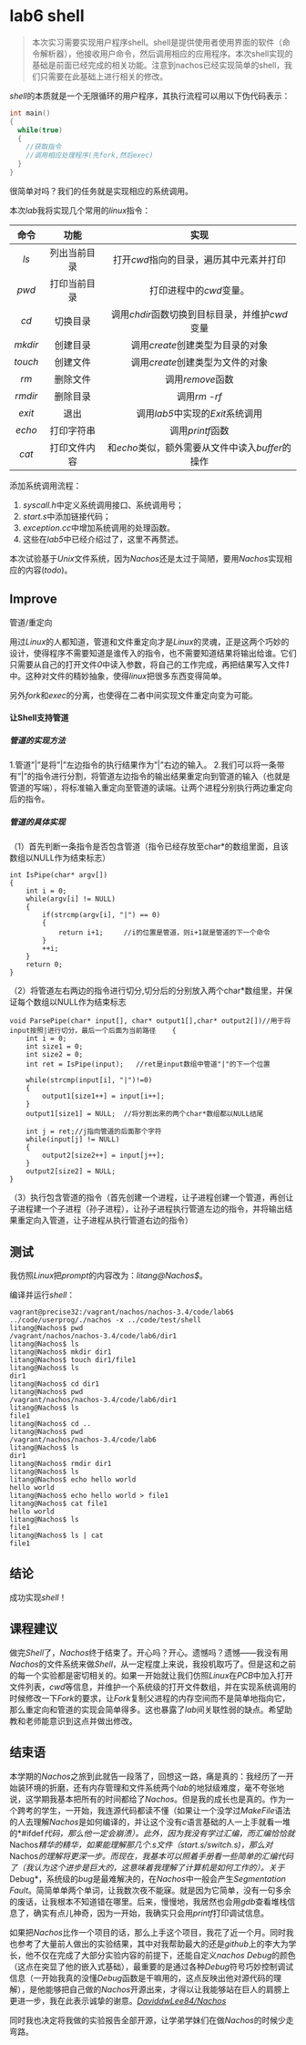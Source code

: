 # lab6 shell

> 本次实习需要实现用户程序shell。shell是提供使用者使用界面的软件（命令解析器），他接收用户命令，然后调用相应的应用程序。本次shell实现的基础是前面已经完成的相关功能。注意到nachos已经实现简单的shell，我们只需要在此基础上进行相关的修改。

*shell*的本质就是一个无限循环的用户程序，其执行流程可以用以下伪代码表示：

```cpp
int main()
{
  while(true)
  {
    //获取指令
    //调用相应处理程序(先fork,然后exec)
  }
}
```

很简单对吗？我们的任务就是实现相应的系统调用。

本次*lab*我将实现几个常用的*linux*指令：

|  命令   |     功能     |                       实现                       |
| :-----: | :----------: | :----------------------------------------------: |
|  *ls*   | 列出当前目录 |     打开*cwd*指向的目录，遍历其中元素并打印      |
|  *pwd*  | 打印当前目录 |             打印进程中的*cwd*变量。              |
|  *cd*   |   切换目录   |  调用*chdir*函数切换到目标目录，并维护*cwd*变量  |
| *mkdir* |   创建目录   |         调用*create*创建类型为目录的对象         |
| *touch* |   创建文件   |         调用*create*创建类型为文件的对象         |
|  *rm*   |   删除文件   |                 调用*remove*函数                 |
| *rmdir* |   删除目录   |                  调用*rm* -*rf*                  |
| *exit*  |     退出     |         调用*lab5*中实现的*Exit*系统调用         |
| *echo*  |  打印字符串  |                 调用*printf*函数                 |
|  *cat*  | 打印文件内容 | 和*echo*类似，额外需要从文件中读入*buffer*的操作 |

添加系统调用流程：

1. *syscall.h*中定义系统调用接口、系统调用号；
2. *start.s*中添加链接代码；
3. *exception.cc*中增加系统调用的处理函数。
4. 这些在*lab5*中已经介绍过了，这里不再赘述。

本次试验基于*Unix*文件系统，因为*Nachos*还是太过于简陋，要用*Nachos*实现相应的内容(*todo*)。

## Improve

管道/重定向

用过*Linux*的人都知道，管道和文件重定向才是*Linux*的灵魂，正是这两个巧妙的设计，使得程序不需要知道是谁传入的指令，也不需要知道结果将输出给谁。它们只需要从自己的打开文件*0*中读入参数，将自己的工作完成，再把结果写入文件*1*中。这种对文件的精妙抽象，使得*linux*把很多东西变得简单。

另外*fork*和*exec*的分离，也使得在二者中间实现文件重定向变为可能。

#### 让Shell支持管道

##### 管道的实现方法

1.管道”|”是将”|”左边指令的执行结果作为”|”右边的输入。
2.我们可以将一条带有”|”的指令进行分割，将管道左边指令的输出结果重定向到管道的输入（也就是管道的写端），将标准输入重定向至管道的读端。让两个进程分别执行两边重定向后的指令。

##### 管道的具体实现

（1）首先判断一条指令是否包含管道（指令已经存放至char*的数组里面，且该数组以NULL作为结束标志）

```
int IsPipe(char* argv[])
{                                                                                                                                       
    int i = 0;
    while(argv[i] != NULL)
    {
        if(strcmp(argv[i], "|") == 0)
        {
            return i+1;     //i的位置是管道，则i+1就是管道的下一个命令
        }
        ++i;
    }
    return 0;
}
```

（2）将管道左右两边的指令进行切分,切分后的分别放入两个char*数组里，并保证每个数组以NULL作为结束标志

```
void ParsePipe(char* input[], char* output1[],char* output2[])//用于将input按照|进行切分，最后一个后面为当前路径    {
    int i = 0;
    int size1 = 0;
    int size2 = 0;
    int ret = IsPipe(input);   //ret是input数组中管道"|"的下一个位置

    while(strcmp(input[i], "|")!=0)
    {
        output1[size1++] = input[i++];
    }
    output1[size1] = NULL;  //将分割出来的两个char*数组都以NULL结尾

    int j = ret;//j指向管道的后面那个字符
    while(input[j] != NULL)
    {
        output2[size2++] = input[j++];
    }           
    output2[size2] = NULL;
}
```

（3）执行包含管道的指令（首先创建一个进程，让子进程创建一个管道，再创让子进程建一个子进程（孙子进程），让孙子进程执行管道左边的指令，并将输出结果重定向入管道，让子进程从执行管道右边的指令）

## 测试

我仿照*Linux*把*prompt*的内容改为：*litang@Nachos$*。

编译并运行*shell*：

```shell
vagrant@precise32:/vagrant/nachos/nachos-3.4/code/lab6$ ../code/userprog/./nachos -x ../code/test/shell
litang@Nachos$ pwd
/vagrant/nachos/nachos-3.4/code/lab6/dir1
litang@Nachos$ ls
litang@Nachos$ mkdir dir1
litang@Nachos$ touch dir1/file1
litang@Nachos$ ls
dir1
litang@Nachos$ cd dir1
litang@Nachos$ pwd
/vagrant/nachos/nachos-3.4/code/lab6/dir1
litang@Nachos$ ls
file1
litang@Nachos$ cd ..
litang@Nachos$ pwd
/vagrant/nachos/nachos-3.4/code/lab6
litang@Nachos$ ls
dir1
litang@Nachos$ rmdir dir1
litang@Nachos$ ls
litang@Nachos$ echo hello world
hello world
litang@Nachos$ echo hello world > file1
litang@Nachos$ cat file1
hello world
litang@Nachos$ ls
file1
litang@Nachos$ ls | cat
file1
```

## 结论

成功实现*shell*！

## 课程建议

做完*Shell*了，*Nachos*终于结束了。开心吗？开心。遗憾吗？遗憾——我没有用*Nachos*的文件系统来做*Shell*，从一定程度上来说，我投机取巧了。但是这和之前的每一个实验都是密切相关的。如果一开始就让我们仿照*Linux*在*PCB*中加入打开文件列表，*cwd*等信息，并维护一个系统级的打开文件数组，并在实现系统调用的时候修改一下*Fork*的要求，让*Fork*复制父进程的内存空间而不是简单地指向它，那么重定向和管道的实现会简单得多。这也暴露了*lab*间关联性弱的缺点。希望助教和老师能意识到这点并做出修改。

## 结束语

本学期的*Nachos*之旅到此就告一段落了，回想这一路，痛是真的：我经历了一开始装环境的折磨，还有内存管理和文件系统两个*lab*的地狱级难度，毫不夸张地说，这学期我基本把所有的时间都给了*Nachos*。但是我的成长也是真的。作为一个跨考的学生，一开始，我连源代码都读不懂（如果让一个没学过*MakeFile*语法的人去理解*Nachos*是如何编译的，并让这个没有*c*语言基础的人一上手就看一堆的*#ifdef*代码，那么他一定会崩溃）。此外，因为我没有学过汇编，而汇编恰恰就*Nachos*精华的精华，如果能理解那几个.s文件（*start.s*/switch.s)，那么对*Nachos*的理解将更深一步。而现在，我基本可以照着手册看一些简单的汇编代码了（我认为这个进步是巨大的，这意味着我理解了计算机是如何工作的）。关于*Debug*，系统级的*bug*是最难解决的，在*Nachos*中一般会产生*Segmentation* *Fault*。简简单单两个单词，让我数次夜不能寐。就是因为它简单，没有一句多余的废话，让我根本不知道错在哪里。后来，慢慢地，我居然也会用*gdb*查看堆栈信息了，确实有点儿神奇，因为一开始，我确实只会用*printf*打印调试信息。

如果把*Nachos*比作一个项目的话，那么上手这个项目，我花了近一个月。同时我也参考了大量前人做出的实验结果，其中对我帮助最大的还是*github*上的李大为学长，他不仅在完成了大部分实验内容的前提下，还能自定义*nachos* *Debug*的颜色（这点在突显了他的嵌入式基础），最重要的是通过各种*Debug*符号巧妙控制调试信息（一开始我真的没懂*Debug*函数是干嘛用的，这点反映出他对源代码的理解），是他能够把自己做的*Nachos*开源出来，才得以让我能够站在巨人的肩膀上更进一步，我在此表示诚挚的谢意。[*DaviddwLee84/Nachos*](https://github.com/daviddwlee84/OperatingSystem/blob/master/Lab/Lab4_VirtualMemory/README.md)

同时我也决定将我做的实验报告全部开源，让学弟学妹们在做*Nachos*的时候少走弯路。


